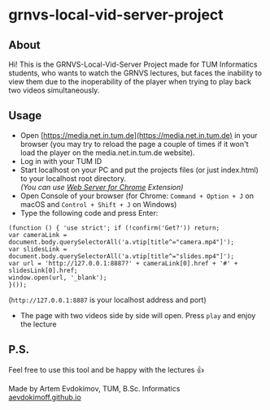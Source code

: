 # grnvs-local-vid-server-project

## About
Hi! This is the GRNVS-Local-Vid-Server Project made for TUM Informatics students, who wants to watch the GRNVS lectures, but faces the inability to view them due to the inoperability of the player when trying to play back two videos simultaneously. 

## Usage
* Open [https://media.net.in.tum.de](https://media.net.in.tum.de) in your browser (you may try to reload the page a couple of times if it won't load the player on the media.net.in.tum.de website). 
* Log in with your TUM ID
* Start localhost on your PC and put the projects files (or just index.html) to your localhost root directory.  
*(You can use [Web Server for Chrome](https://chrome.google.com/webstore/detail/web-server-for-chrome/ofhbbkphhbklhfoeikjpcbhemlocgigb) Extension)*
* Open Console of your browser (for Chrome: `Command + Option + J` on macOS and `Control + Shift + J` on Windows)
* Type the following code and press Enter:
```
(function () { 'use strict'; if (!confirm('Get?')) return; 
var cameraLink = document.body.querySelectorAll('a.vtip[title^="camera.mp4"]'); 
var slidesLink = document.body.querySelectorAll('a.vtip[title^="slides.mp4"]'); 
var url = 'http://127.0.0.1:8887?' + cameraLink[0].href + '#' + slidesLink[0].href;
window.open(url, '_blank');
}());
```  
(`http://127.0.0.1:8887` is your localhost address and port)
* The page with two videos side by side will open. Press `play` and enjoy the lecture

## P.S.

Feel free to use this tool and be happy with the lectures 👍

Made by Artem Evdokimov, TUM, B.Sc. Informatics  
[aevdokimoff.github.io](http://aevdokimoff.github.io)

